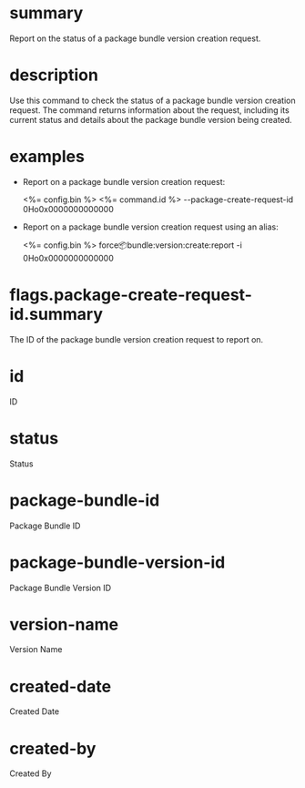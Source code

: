 # summary

Report on the status of a package bundle version creation request.

# description

Use this command to check the status of a package bundle version creation request. The command returns information about the request, including its current status and details about the package bundle version being created.

# examples

- Report on a package bundle version creation request:

  <%= config.bin %> <%= command.id %> --package-create-request-id 0Ho0x0000000000000

- Report on a package bundle version creation request using an alias:

  <%= config.bin %> force:package:bundle:version:create:report -i 0Ho0x0000000000000

# flags.package-create-request-id.summary

The ID of the package bundle version creation request to report on.

# id

ID

# status

Status

# package-bundle-id

Package Bundle ID

# package-bundle-version-id

Package Bundle Version ID

# version-name

Version Name

# created-date

Created Date

# created-by

Created By
